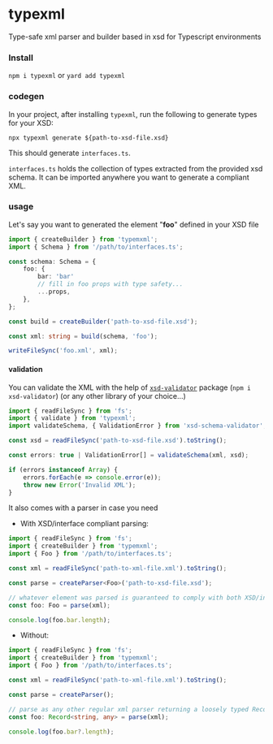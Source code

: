 # typexml

Type-safe xml parser and builder based in xsd for Typescript environments

### Install

`npm i typexml` or `yard add typexml`

### codegen

In your project, after installing `typexml`, run the following to generate types
for your XSD:

`npx typexml generate ${path-to-xsd-file.xsd}`

This should generate `interfaces.ts`.

`interfaces.ts` holds the collection of types extracted from the provided xsd
schema. It can be imported anywhere you want to generate a compliant XML.

### usage

Let's say you want to generated the element "**foo**" defined in your XSD file

```typescript
import { createBuilder } from 'typemxml';
import { Schema } from '/path/to/interfaces.ts';

const schema: Schema = {
    foo: {
        bar: 'bar'
        // fill in foo props with type safety...
        ...props,
    },
};

const build = createBuilder('path-to-xsd-file.xsd');

const xml: string = build(schema, 'foo');

writeFileSync('foo.xml', xml);
```

#### validation

You can validate the XML with the help of
[`xsd-validator`](https://www.npmjs.com/package/xsd-validator) package
(`npm i xsd-validator`) (or any other library of your choice...)

```typescript
import { readFileSync } from 'fs';
import { validate } from 'typexml';
import validateSchema, { ValidationError } from 'xsd-schema-validator';

const xsd = readFileSync('path-to-xsd-file.xsd').toString();

const errors: true | ValidationError[] = validateSchema(xml, xsd);

if (errors instanceof Array) {
    errors.forEach(e => console.error(e));
    throw new Error('Invalid XML');
}
```

It also comes with a parser in case you need

-   With XSD/interface compliant parsing:

```typescript
import { readFileSync } from 'fs';
import { createBuilder } from 'typemxml';
import { Foo } from '/path/to/interfaces.ts';

const xml = readFileSync('path-to-xml-file.xml').toString();

const parse = createParser<Foo>('path-to-xsd-file.xsd');

// whatever element was parsed is guaranteed to comply with both XSD/interface
const foo: Foo = parse(xml);

console.log(foo.bar.length);
```

-   Without:

```typescript
import { readFileSync } from 'fs';
import { createBuilder } from 'typemxml';
import { Foo } from '/path/to/interfaces.ts';

const xml = readFileSync('path-to-xml-file.xml').toString();

const parse = createParser();

// parse as any other regular xml parser returning a loosely typed Record<string, any>
const foo: Record<string, any> = parse(xml);

console.log(foo.bar?.length);
```
